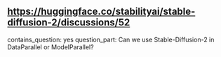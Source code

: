 ## https://huggingface.co/stabilityai/stable-diffusion-2/discussions/52

contains_question: yes
question_part: Can we use Stable-Diffusion-2 in DataParallel or ModelParallel?